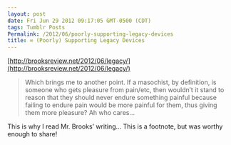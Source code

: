 ```yaml
---
layout: post
date: Fri Jun 29 2012 09:17:05 GMT-0500 (CDT)
tags: Tumblr Posts
Permalink: /2012/06/poorly-supporting-legacy-devices
title: ∞ (Poorly) Supporting Legacy Devices
---
```


[http://brooksreview.net/2012/06/legacy/](http://brooksreview.net/2012/06/legacy/)

> Which brings me to another point. If a masochist, by definition, is someone who gets pleasure from pain/etc, then wouldn’t it stand to reason that they should never endure something painful because failing to endure pain would be more painful for them, thus giving them more pleasure? Ah who cares…

This is why I read Mr. Brooks’ writing… This is a footnote, but was worthy enough to share!
